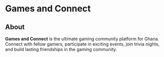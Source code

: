 # Games and Connect

## About

**Games and Connect** is the ultimate gaming community platform for Ghana. Connect with fellow gamers, participate in exciting events, join trivia nights, and build lasting friendships in the gaming community.
